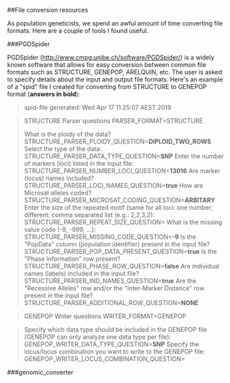 ##File conversion resources

As population geneticists, we spend an awful amount of time converting file formats. Here are a couple of tools I found useful.

###PGDSpider

PGDSpider (http://www.cmpg.unibe.ch/software/PGDSpider/)
is a widely known software that allows for easy conversion between common file formats such as STRUCTURE, GENEPOP, ARELQUIN, etc. The user is
asked to specify details about the input and output file formats.
Here's an example of a "spid" file I created for converting from STRUCTURE to GENEPOP format (**answers in bold**):

> spid-file generated: Wed Apr 17 11:25:07 AEST 2019

> STRUCTURE Parser questions
> PARSER_FORMAT=STRUCTURE

> What is the ploidy of the data?
> STRUCTURE_PARSER_PLOIDY_QUESTION=**DIPLOID_TWO_ROWS**
> Select the type of the data:
> STRUCTURE_PARSER_DATA_TYPE_QUESTION=**SNP**
> Enter the number of markers (loci) listed in the input file:
> STRUCTURE_PARSER_NUMBER_LOCI_QUESTION=**13016**
> Are marker (locus) names included?
> STRUCTURE_PARSER_LOCI_NAMES_QUESTION=**true**
> How are Microsat alleles coded?
> STRUCTURE_PARSER_MICROSAT_CODING_QUESTION=**ARBITARY**
> Enter the size of the repeated motif (same for all loci: one number; different: comma separated list (e.g.: 2,2,3,2):
> STRUCTURE_PARSER_REPEAT_SIZE_QUESTION=
> What is the missing value code (-9, -999, ...):
> STRUCTURE_PARSER_MISSING_CODE_QUESTION=**-9**
> Is the "PopData" column (population identifier) present in the input file?
> STRUCTURE_PARSER_POP_DATA_PRESENT_QUESTION=**true**
> Is the "Phase Information" row present?
> STRUCTURE_PARSER_PHASE_ROW_QUESTION=**false**
> Are individual names (labels) included in the input file?
> STRUCTURE_PARSER_IND_NAMES_QUESTION=**true**
> Are the "Recessive Alleles" row and/or the "Inter-Marker Distance" row present in the input file?
> STRUCTURE_PARSER_ADDITIONAL_ROW_QUESTION=**NONE**

> GENEPOP Writer questions
> WRITER_FORMAT=GENEPOP

> Specify which data type should be included in the GENEPOP file  (GENEPOP can only analyze one data type per file):
> GENEPOP_WRITER_DATA_TYPE_QUESTION=**SNP**
> Specify the locus/locus combination you want to write to the GENEPOP file:
> GENEPOP_WRITER_LOCUS_COMBINATION_QUESTION=

###genomic_converter

